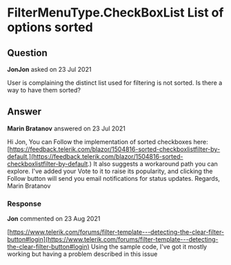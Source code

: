 # FilterMenuType.CheckBoxList List of options sorted

## Question

**JonJon** asked on 23 Jul 2021

User is complaining the distinct list used for filtering is not sorted. Is there a way to have them sorted?

## Answer

**Marin Bratanov** answered on 23 Jul 2021

Hi Jon, You can Follow the implementation of sorted checkboxes here: [https://feedback.telerik.com/blazor/1504816-sorted-checkboxlistfilter-by-default.](https://feedback.telerik.com/blazor/1504816-sorted-checkboxlistfilter-by-default.) It also suggests a workaround path you can explore. I've added your Vote to it to raise its popularity, and clicking the Follow button will send you email notifications for status updates. Regards, Marin Bratanov

### Response

**Jon** commented on 23 Aug 2021

[https://www.telerik.com/forums/filter-template---detecting-the-clear-filter-button#login](https://www.telerik.com/forums/filter-template---detecting-the-clear-filter-button#login) Using the sample code, I've got it mostly working but having a problem described in this issue
